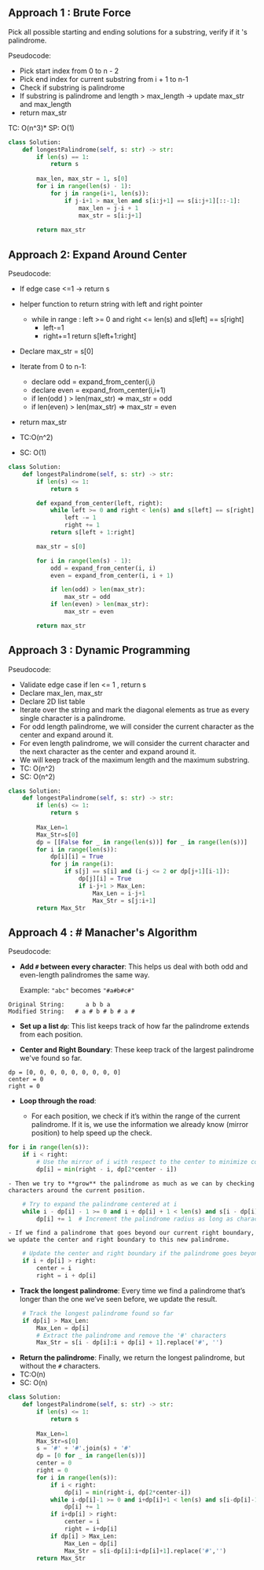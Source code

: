 ## Approach 1 : Brute Force
Pick all possible starting and ending solutions for a substring, verify if it 's palindrome.

Pseudocode:
- Pick start index from 0 to n - 2
- Pick end index for current substring from i + 1 to n-1
- Check if substring is palindrome 
- If substring is palindrome and length > max_length -> update max_str and max_length
- return max_str

TC: O(n^3)*
SP: O(1)

```python
class Solution:
    def longestPalindrome(self, s: str) -> str:
        if len(s) == 1:
            return s
        
        max_len, max_str = 1, s[0]
        for i in range(len(s) - 1):
            for j in range(i+1, len(s)):
                if j-i+1 > max_len and s[i:j+1] == s[i:j+1][::-1]:
                    max_len = j-i + 1
                    max_str = s[i:j+1]
        
        return max_str

```

## Approach 2: Expand Around Center
Pseudocode:
- If edge case <=1 -> return s
- helper function to return string with left and right pointer
	- while in range : left >= 0 and right <= len(s) and s[left] == s[right]
		- left-=1
		- right+=1
	 return s[left+1:right]
- Declare max_str = s[0]
- Iterate from 0 to n-1:
	- declare odd = expand_from_center(i,i)
	- declare even = expand_from_center(i,i+1)
	- if len(odd ) > len(max_str) => max_str = odd
	- if len(even) > len(max_str) => max_str = even
- return max_str

- TC:O(n^2)
- SC: O(1)

```python
class Solution:
    def longestPalindrome(self, s: str) -> str:
        if len(s) <= 1:
            return s

        def expand_from_center(left, right):
            while left >= 0 and right < len(s) and s[left] == s[right]:
                left -= 1
                right += 1
            return s[left + 1:right]

        max_str = s[0]

        for i in range(len(s) - 1):
            odd = expand_from_center(i, i)
            even = expand_from_center(i, i + 1)

            if len(odd) > len(max_str):
                max_str = odd
            if len(even) > len(max_str):
                max_str = even

        return max_str

```

## Approach 3 :  Dynamic Programming


Pseudocode:
- Validate edge case if len <= 1 , return s
- Declare max_len, max_str
- Declare 2D list table 
- Iterate over the string and mark the diagonal elements as true as every single character is a palindrome.
-  For odd length palindrome, we will consider the current character as the center and expand around it.
- For even length palindrome, we will consider the current character and the next character as the center and expand around it.
- We will keep track of the maximum length and the maximum substring.
- TC: O(n^2)
- SC: O(n^2)

```python
class Solution:
    def longestPalindrome(self, s: str) -> str:
        if len(s) <= 1:
            return s
        
        Max_Len=1
        Max_Str=s[0]
        dp = [[False for _ in range(len(s))] for _ in range(len(s))]
        for i in range(len(s)):
            dp[i][i] = True
            for j in range(i):
                if s[j] == s[i] and (i-j <= 2 or dp[j+1][i-1]):
                    dp[j][i] = True
                    if i-j+1 > Max_Len:
                        Max_Len = i-j+1
                        Max_Str = s[j:i+1]
        return Max_Str

```

## Approach 4 :  # Manacher's Algorithm

Pseudocode:
- **Add `#` between every character**: This helps us deal with both odd and even-length palindromes the same way.
    
    Example: `"abc"` becomes `"#a#b#c#"`
```
Original String:      a b b a
Modified String:   # a # b # b # a #

```
    
- **Set up a list `dp`**: This list keeps track of how far the palindrome extends from each position.
    
- **Center and Right Boundary**: These keep track of the largest palindrome we've found so far.
```
dp = [0, 0, 0, 0, 0, 0, 0, 0, 0]
center = 0
right = 0

```
- **Loop through the road**:
    
    - For each position, we check if it’s within the range of the current palindrome. If it is, we use the information we already know (mirror position) to help speed up the check.

```python
for i in range(len(s)):
    if i < right:
        # Use the mirror of i with respect to the center to minimize computation
        dp[i] = min(right - i, dp[2*center - i])

```

    - Then we try to **grow** the palindrome as much as we can by checking characters around the current position.

```python
    # Try to expand the palindrome centered at i
    while i - dp[i] - 1 >= 0 and i + dp[i] + 1 < len(s) and s[i - dp[i] - 1] == s[i + dp[i] + 1]:
        dp[i] += 1  # Increment the palindrome radius as long as characters match

```

    - If we find a palindrome that goes beyond our current right boundary, we update the center and right boundary to this new palindrome.

```python
    # Update the center and right boundary if the palindrome goes beyond the current right boundary
    if i + dp[i] > right:
        center = i
        right = i + dp[i]

```
- **Track the longest palindrome**: Every time we find a palindrome that’s longer than the one we’ve seen before, we update the result.

```python
    # Track the longest palindrome found so far
    if dp[i] > Max_Len:
        Max_Len = dp[i]
        # Extract the palindrome and remove the '#' characters
        Max_Str = s[i - dp[i]:i + dp[i] + 1].replace('#', '')

```
    
- **Return the palindrome**: Finally, we return the longest palindrome, but without the `#` characters.
- TC:O(n)
- SC: O(n)

```python
class Solution:
    def longestPalindrome(self, s: str) -> str:
        if len(s) <= 1:
            return s
        
        Max_Len=1
        Max_Str=s[0]
        s = '#' + '#'.join(s) + '#'
        dp = [0 for _ in range(len(s))]
        center = 0
        right = 0
        for i in range(len(s)):
            if i < right:
                dp[i] = min(right-i, dp[2*center-i])
            while i-dp[i]-1 >= 0 and i+dp[i]+1 < len(s) and s[i-dp[i]-1] == s[i+dp[i]+1]:
                dp[i] += 1
            if i+dp[i] > right:
                center = i
                right = i+dp[i]
            if dp[i] > Max_Len:
                Max_Len = dp[i]
                Max_Str = s[i-dp[i]:i+dp[i]+1].replace('#','')
        return Max_Str
```